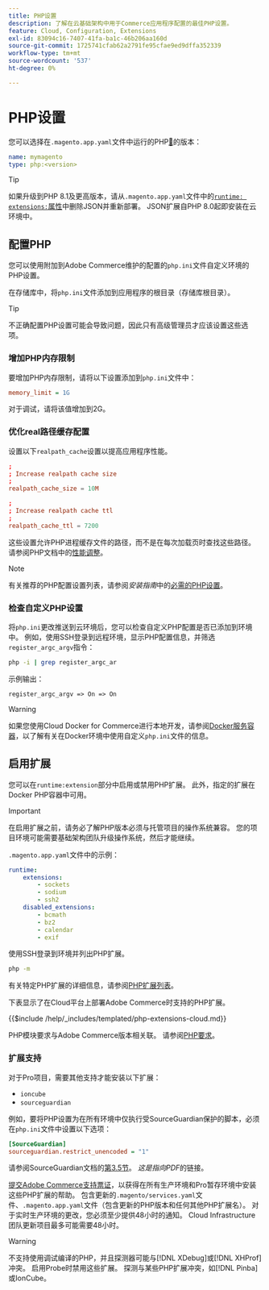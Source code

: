 ```yaml
---
title: PHP设置
description: 了解在云基础架构中用于Commerce应用程序配置的最佳PHP设置。
feature: Cloud, Configuration, Extensions
exl-id: 83094c16-7407-41fa-ba1c-46b206aa160d
source-git-commit: 1725741cfab62a2791fe95cfae9ed9dffa352339
workflow-type: tm+mt
source-wordcount: '537'
ht-degree: 0%

---
```


# PHP设置

您可以选择在`.magento.app.yaml`文件中运行的PHP[&#128279;](https://experienceleague.adobe.com/docs/commerce-operations/installation-guide/system-requirements.html?lang=zh-Hans)的版本：

```yaml
name: mymagento
type: php:<version>
```

>[!TIP]
>
>如果升级到PHP 8.1及更高版本，请从`.magento.app.yaml`文件中的[`runtime: extensions:`属性](properties.md#runtime)中删除JSON并重新部署。 JSON扩展自PHP 8.0起即安装在云环境中。

## 配置PHP

您可以使用附加到Adobe Commerce维护的配置的`php.ini`文件自定义环境的PHP设置。

在存储库中，将`php.ini`文件添加到应用程序的根目录（存储库根目录）。

>[!TIP]
>
>不正确配置PHP设置可能会导致问题，因此只有高级管理员才应该设置这些选项。

### 增加PHP内存限制

要增加PHP内存限制，请将以下设置添加到`php.ini`文件中：

```ini
memory_limit = 1G
```

对于调试，请将该值增加到2G。

### 优化real路径缓存配置

设置以下`realpath_cache`设置以提高应用程序性能。

```conf
;
; Increase realpath cache size
;
realpath_cache_size = 10M

;
; Increase realpath cache ttl
;
realpath_cache_ttl = 7200
```

这些设置允许PHP进程缓存文件的路径，而不是在每次加载页时查找这些路径。 请参阅PHP文档中的[性能调整](https://www.php.net/manual/en/ini.core.php)。

>[!NOTE]
>
>有关推荐的PHP配置设置列表，请参阅&#x200B;_安装指南_&#x200B;中的[必需的PHP设置](https://experienceleague.adobe.com/docs/commerce-operations/installation-guide/prerequisites/php-settings.html?lang=zh-Hans)。

### 检查自定义PHP设置

将`php.ini`更改推送到云环境后，您可以检查自定义PHP配置是否已添加到环境中。 例如，使用SSH登录到远程环境，显示PHP配置信息，并筛选`register_argc_argv`指令：

```bash
php -i | grep register_argc_ar
```

示例输出：

```text
register_argc_argv => On => On
```

>[!WARNING]
>
>如果您使用Cloud Docker for Commerce进行本地开发，请参阅[Docker服务容器](https://developer.adobe.com/commerce/cloud-tools/docker/containers/service/#fpm-container)，以了解有关在Docker环境中使用自定义`php.ini`文件的信息。

## 启用扩展

您可以在`runtime:extension`部分中启用或禁用PHP扩展。 此外，指定的扩展在Docker PHP容器中可用。

>[!IMPORTANT]
>
>在启用扩展之前，请务必了解PHP版本必须与托管项目的操作系统兼容。 您的项目环境可能需要基础架构团队升级操作系统，然后才能继续。

`.magento.app.yaml`文件中的示例：

```yaml
runtime:
    extensions:
        - sockets
        - sodium
        - ssh2
    disabled_extensions:
        - bcmath
        - bz2
        - calendar
        - exif
```

使用SSH登录到环境并列出PHP扩展。

```bash
php -m
```

有关特定PHP扩展的详细信息，请参阅[PHP扩展列表](https://www.php.net/manual/en/extensions.alphabetical.php)。

下表显示了在Cloud平台上部署Adobe Commerce时支持的PHP扩展。

{{$include /help/_includes/templated/php-extensions-cloud.md}}

PHP模块要求与Adobe Commerce版本相关联。 请参阅[PHP要求](https://experienceleague.adobe.com/docs/commerce-operations/installation-guide/prerequisites/php-settings.html?lang=zh-Hans)。

### 扩展支持

对于Pro项目，需要其他支持才能安装以下扩展：

- `ioncube`
- `sourceguardian`

例如，要将PHP设置为在所有环境中仅执行受SourceGuardian保护的脚本，必须在`php.ini`文件中设置以下选项：

```ini
[SourceGuardian]
sourceguardian.restrict_unencoded = "1"
```

请参阅SourceGuardian文档的[第3.5节](https://sourceguardian.com/demofiles/files/SourceGuardian%20for%20Linux%20User%20Manual.pdf)。 _这是指向PDF_&#x200B;的链接。

[提交Adobe Commerce支持票证](https://experienceleague.adobe.com/docs/commerce-knowledge-base/kb/help-center-guide/magento-help-center-user-guide.html?lang=zh-Hans#submit-ticket)，以获得在所有生产环境和Pro暂存环境中安装这些PHP扩展的帮助。 包含更新的`.magento/services.yaml`文件、`.magento.app.yaml`文件（包含更新的PHP版本和任何其他PHP扩展名）。 对于实时生产环境的更改，您必须至少提供48小时的通知。 Cloud Infrastructure团队更新项目最多可能需要48小时。

>[!WARNING]
>
>不支持使用调试编译的PHP，并且探测器可能与[!DNL XDebug]或[!DNL XHProf]冲突。 启用Probe时禁用这些扩展。 探测与某些PHP扩展冲突，如[!DNL Pinba]或IonCube。
